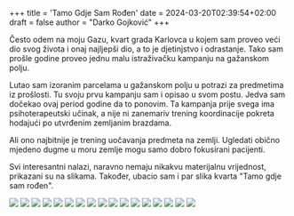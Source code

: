 +++
title = 'Tamo Gdje Sam Rođen'
date = 2024-03-20T02:39:54+02:00
draft = false
author = "Darko Gojković"
+++


Često odem na moju Gazu, kvart grada Karlovca u kojem sam proveo veći dio svog života i onaj najljepši dio, a to je djetinjstvo i odrastanje. Tako sam prošle godine proveo jednu malu istraživačku kampanju na gažanskom polju.

Lutao sam izoranim parcelama u gažanskom polju u potrazi za predmetima iz prošlosti. Tu svoju prvu kampanju sam i opisao u svom postu. Jedva sam dočekao ovaj period godine da to ponovim. Ta kampanja prije svega ima psihoterapeutski učinak, a nije ni zanemariv trening koordinacije pokreta hodajući po utvrđenim zemljanim brazdama.

Ali ono najbitnije je trening uočavanja predmeta na zemlji. Ugledati obično mjedeno dugme u moru zemlje mogu samo dobro fokusirani pacijenti.

Svi interesantni nalazi, naravno nemaju nikakvu materijalnu vrijednost, prikazani su na slikama. Također, ubacio sam i par slika kvarta "Tamo gdje sam rođen".



![](/blog/tamo-gdje-sam-rođen/slike/409135240_1081376353086361_2487922452728775914_n.jpg)
![](/blog/tamo-gdje-sam-rođen/slike/423236692_1081376263086370_5057236990514243693_n.jpg)
![](/blog/tamo-gdje-sam-rođen/slike/423237159_1081376493086347_1634552763707817317_n.jpg)
![](/blog/tamo-gdje-sam-rođen/slike/431955444_1081375543086442_6990905908415910987_n.jpg)
![](/blog/tamo-gdje-sam-rođen/slike/432054183_1081376009753062_2412136098536529671_n.jpg)
![](/blog/tamo-gdje-sam-rođen/slike/432066069_1081375683086428_3780408184309271618_n.jpg)
![](/blog/tamo-gdje-sam-rođen/slike/432071541_1081375496419780_1421864439802331234_n.jpg)
![](/blog/tamo-gdje-sam-rođen/slike/432634169_1081375613086435_7247347898278649650_n.jpg)
![](/blog/tamo-gdje-sam-rođen/slike/432674489_1081376176419712_2870560865452860189_n.jpg)
![](/blog/tamo-gdje-sam-rođen/slike/432691422_1081376216419708_9133443145025052191_n.jpg)
![](/blog/tamo-gdje-sam-rođen/slike/432700029_1081376446419685_3697666017908213517_n.jpg)
![](/blog/tamo-gdje-sam-rođen/slike/432732688_1081375299753133_3097405849807014349_n.jpg)
![](/blog/tamo-gdje-sam-rođen/slike/432739595_1081376546419675_7711922833683461175_n.jpg)
![](/blog/tamo-gdje-sam-rođen/slike/432743453_1081376396419690_5594284943000072427_n.jpg)
![](/blog/tamo-gdje-sam-rođen/slike/432754925_1081376293086367_4431400666273795324_n.jpg)
![](/blog/tamo-gdje-sam-rođen/slike/432763455_1081376523086344_6240059827696470689_n.jpg)
![](/blog/tamo-gdje-sam-rođen/slike/432771196_1081376133086383_632168055764452170_n.jpg)


